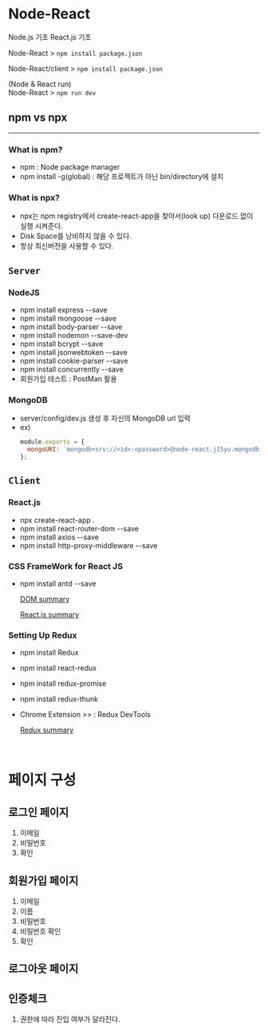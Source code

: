 # Node-React

Node.js 기초 React.js 기초

Node-React > `npm install package.json`

Node-React/client > `npm install package.json`

(Node & React run)  
Node-React > `npm run dev`

## npm vs npx

---

### What is npm?

- npm : Node package manager
- npm install -g(global) : 해당 프로젝트가 아닌 bin/directory에 설치

### What is npx?

- npx는 npm registry에서 create-react-app을 찾아서(look up) 다운로드 없이 실행 시켜준다.
- Disk Space를 낭비하지 않을 수 있다.
- 항상 최신버전을 사용할 수 있다.

## `Server`

### NodeJS

- npm install express --save
- npm install mongoose --save
- npm install body-parser --save
- npm install nodemon --save-dev
- npm install bcrypt --save
- npm install jsonwebtoken --save
- npm install cookie-parser --save
- npm install concurrently --save
- 회원가입 테스트 : PostMan 활용

<!-- -dev : 로컬에서만 하겠다. -->

### MongoDB

- server/config/dev.js 생성 후 자신의 MongoDB url 입력
- ex)
  ```javascript
  module.exports = {
    mongoURI: `mongodb+srv://<id>:<password>@node-react.j15yu.mongodb.net/myFirstDatabase?retryWrites=true&w=majority`,
  };
  ```

## `Client`

### React.js

- npx create-react-app .
- npm install react-router-dom --save
- npm install axios --save
- npm install http-proxy-middleware --save

### CSS FrameWork for React JS

- npm install antd --save

  [DOM summary](./summary.md)

  [React.js summary](./client/React.md)

### Setting Up Redux

- npm install Redux
- npm install react-redux
- npm install redux-promise
- npm install redux-thunk

- Chrome Extension >> : Redux DevTools

  [Redux summary](./client/Redux.md)

<br />

# 페이지 구성

## 로그인 페이지

1. 이메일
2. 비밀번호
3. 확인

## 회원가입 페이지

1. 이메일
2. 이름
3. 비밀번호
4. 비밀번호 확인
5. 확인

## 로그아웃 페이지

## 인증체크

1. 권한에 따라 진입 여부가 달라진다.
